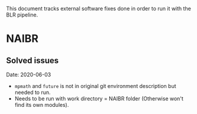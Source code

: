 This document tracks external software fixes done in order to run it with the BLR pipeline.

# NAIBR

## Solved issues 

Date: 2020-06-03
- `mpmath` and `future` is not in original git environment description but needed to run.
- Needs to be run with work directory = NAIBR folder (Otherwise won't find its own modules).
